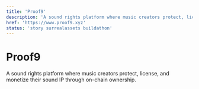 ```yaml
---
title: 'Proof9'
description: 'A sound rights platform where music creators protect, license, and monetize their sound IP on-chain.'
href: 'https://www.proof9.xyz'
status: 'story surrealassets buildathon'
---
```


# Proof9

A sound rights platform where music creators protect, license, and monetize their sound IP through on-chain ownership.
